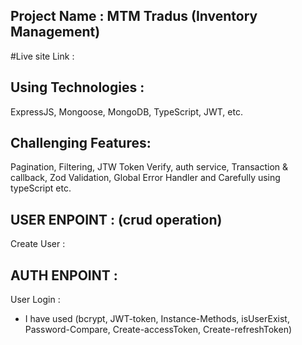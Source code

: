 ## Project Name : MTM Tradus (Inventory Management)

#Live site Link :

## Using Technologies :

ExpressJS, Mongoose, MongoDB, TypeScript, JWT, etc.

## Challenging Features:

Pagination, Filtering, JTW Token Verify, auth service, Transaction & callback, Zod Validation, Global Error Handler and Carefully using typeScript etc.

## USER ENPOINT : (crud operation)

Create User :

## AUTH ENPOINT :

User Login :

- I have used (bcrypt, JWT-token, Instance-Methods, isUserExist, Password-Compare, Create-accessToken, Create-refreshToken)
